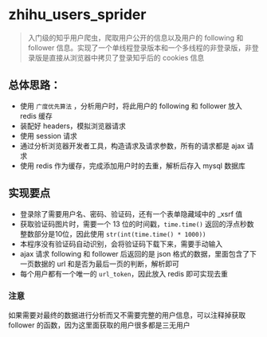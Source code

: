 # zhihu_users_sprider
> 入门级的知乎用户爬虫，爬取用户公开的信息以及用户的 following 和 follower 信息。实现了一个单线程登录版本和一个多线程的非登录版，非登录版是直接从浏览器中拷贝了登录知乎后的 cookies 信息

## 总体思路：
- 使用 `广度优先算法` ，分析用户时，将此用户的 following 和 follower 放入 redis 缓存
- 装配好 headers，模拟浏览器请求
- 使用 session 请求
- 通过分析浏览器开发者工具，构造请求及请求参数，所有的请求都是 ajax 请求
- 使用 redis 作为缓存，完成添加用户时的去重，解析后存入 mysql 数据库

## 实现要点
- 登录除了需要用户名、密码、验证码，还有一个表单隐藏域中的 _xsrf 值
- 获取验证码图片时，需要一个 13 位的时间戳，`time.time()` 返回的浮点秒数整数部分是10位，因此使用 `str(int(time.time() * 1000))`
- 本程序没有验证码自动识别，会将验证码下载下来，需要手动输入
- ajax 请求 following 和 follower 后返回的是 json 格式的数据，里面包含了下一页数据的 url 和是否为最后一页的判断，解析即可
- 每个用户都有一个唯一的 `url_token`，因此放入 redis 即可实现去重

### 注意
如果需要对最终的数据进行分析而又不需要完整的用户信息，可以注释掉获取 follower 的函数，因为这里面获取的用户很多都是三无用户
